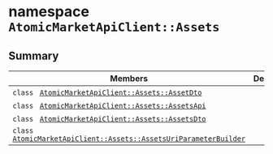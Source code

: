 # namespace `AtomicMarketApiClient::Assets` 

## Summary

 Members                                | Descriptions                                
----------------------------------------|---------------------------------------------
`class ` [`AtomicMarketApiClient::Assets::AssetDto`](.github/workflows/documentation/md/AtomicMarketApiClient--Assets--AssetDto.md#class_atomic_market_api_client_1_1_assets_1_1_asset_dto) | 
`class ` [`AtomicMarketApiClient::Assets::AssetsApi`](.github/workflows/documentation/md/AtomicMarketApiClient--Assets--AssetsApi.md#class_atomic_market_api_client_1_1_assets_1_1_assets_api) | 
`class ` [`AtomicMarketApiClient::Assets::AssetsDto`](.github/workflows/documentation/md/AtomicMarketApiClient--Assets--AssetsDto.md#class_atomic_market_api_client_1_1_assets_1_1_assets_dto) | 
`class ` [`AtomicMarketApiClient::Assets::AssetsUriParameterBuilder`](.github/workflows/documentation/md/AtomicMarketApiClient--Assets--AssetsUriParameterBuilder.md#class_atomic_market_api_client_1_1_assets_1_1_assets_uri_parameter_builder) | 

